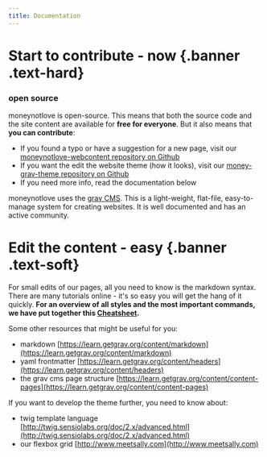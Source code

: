 ```yaml
---
title: Documentation
---
```


# Start to contribute - now {.banner .text-hard}

### open source

moneynotlove is open-source. This means that both the source code and the site content are available for __free for everyone__. But it also means that __you can contribute__:

- If you found a typo or have a suggestion for a new page, visit our [moneynotlove-webcontent repository on Github](https://github.com/vitopepito/moneynotlove-webcontent)
- If you want the edit the website theme (how it looks), visit our [money-grav-theme repository on Github](https://github.com/vitopepito/money-grav-theme)
- If you need more info, read the documentation below

moneynotlove uses the [grav CMS](https://getgrav.org). This is a light-weight, flat-file, easy-to-manage system for creating websites. It is well documented and has an active community.

# Edit the content - easy {.banner .text-soft}

For small edits of our pages, all you need to know is the markdown syntax. There are many tutorials online - it's so easy you will get the hang of it quickly. __For an overview of all styles and the most important commands, we have put together this [Cheatsheet](../cheatsheet).__

Some other resources that might be useful for you:
- markdown [https://learn.getgrav.org/content/markdown](https://learn.getgrav.org/content/markdown)
- yaml frontmatter [https://learn.getgrav.org/content/headers](https://learn.getgrav.org/content/headers)
- the grav cms page structure [https://learn.getgrav.org/content/content-pages](https://learn.getgrav.org/content/content-pages)

If you want to develop the theme further, you need to know about:
- twig template language [http://twig.sensiolabs.org/doc/2.x/advanced.html](http://twig.sensiolabs.org/doc/2.x/advanced.html)
- our flexbox grid [http://www.meetsally.com](http://www.meetsally.com)
